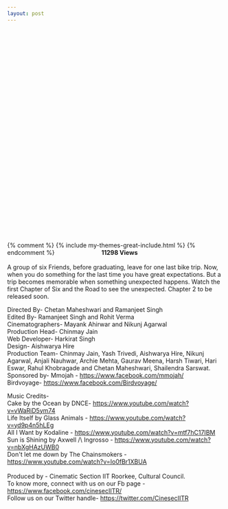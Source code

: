 ```yaml
---
layout: post
---
```


<center>
	<script src="https://fast.wistia.com/embed/medias/teomd820ez.jsonp" async></script><script src="https://fast.wistia.com/assets/external/E-v1.js" async></script><div class="wistia_embed wistia_async_teomd820ez" style="height:480px;width:720px">&nbsp;</div>
</center>

{% comment %}
{% include my-themes-great-include.html %}
{% endcomment %}
<span style=  "float:right; margin-right:200px;"><strong>11298 Views</strong></span><br><br>
A group of six Friends, before graduating, leave for one last bike trip. Now, when you do something for the last time you have great expectations. But a trip becomes memorable when something unexpected happens. Watch the first Chapter of Six and the Road to see the unexpected. Chapter 2 to be released soon.
 
Directed By- Chetan Maheshwari and Ramanjeet Singh<br>
Edited By- Ramanjeet Singh and Rohit Verma<br>
Cinematographers- Mayank Ahirwar and Nikunj Agarwal<br>
Production Head- Chinmay Jain<br>
Web Developer- Harkirat Singh<br>
Design- Aishwarya Hire<br>
Production Team- Chinmay Jain, Yash Trivedi, Aishwarya Hire, Nikunj Agarwal, Anjali Nauhwar, Archie Mehta, Gaurav Meena, Harsh Tiwari, Hari Eswar, Rahul Khobragade and Chetan Maheshwari, Shailendra Sarswat.
<br>
Sponsored by-
Mmojah - https://www.facebook.com/mmojah/<br>
Birdvoyage- https://www.facebook.com/Birdvoyage/<br>
 
Music Credits-<br>
Cake by the Ocean by DNCE- https://www.youtube.com/watch?v=vWaRiD5ym74<br>
Life Itself by Glass Animals - https://www.youtube.com/watch?v=yd9p4n5hLEg<br>
All I Want by Kodaline - https://www.youtube.com/watch?v=mtf7hC17IBM<br>
Sun is Shining by Axwell /\ Ingrosso - https://www.youtube.com/watch?v=nbXgHAzUWB0<br>
Don't let me down by The Chainsmokers - https://www.youtube.com/watch?v=Io0fBr1XBUA<br>
 <br>
Produced by - Cinematic Section IIT Roorkee, Cultural Council.
 <br>
To know more, connect with us on our Fb page - https://www.facebook.com/cinesecIITR/
 <br>
Follow us on our Twitter handle-  https://twitter.com/CinesecIITR
 

<div id="fb-root"></div>
<script>(function(d, s, id) {
  var js, fjs = d.getElementsByTagName(s)[0];
  if (d.getElementById(id)) return;
  js = d.createElement(s); js.id = id;
  js.src = "//connect.facebook.net/en_GB/sdk.js#xfbml=1&version=v2.9&appId=1401116493552358";
  fjs.parentNode.insertBefore(js, fjs);
}(document, 'script', 'facebook-jssdk'));</script>
<center>
<div class="fb-comments" data-href="http://cinesec.in/2017/06/09/six-And-The-Road.html" data-numposts="5"></div>
</center>